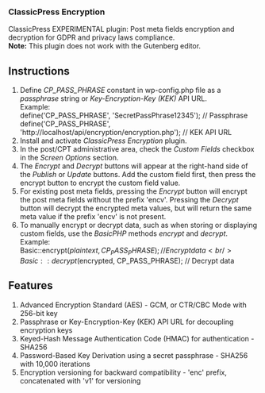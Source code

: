 ### ClassicPress Encryption
ClassicPress EXPERIMENTAL plugin: Post meta fields encryption and decryption for GDPR and privacy laws compliance.<br />
<strong>Note:</strong> This plugin does not work with the Gutenberg editor.

## Instructions
1. Define <em>CP_PASS_PHRASE</em> constant in wp-config.php file as a <em>passphrase</em> string or <em>Key-Encryption-Key (KEK)</em> API URL.<br />
Example:<br />
define('CP_PASS_PHRASE', 'SecretPassPhrase12345'); // Passphrase<br />
define('CP_PASS_PHRASE', 'http://localhost/api/encryption/encryption.php'); // KEK API URL<br />
2. Install and activate <em>ClassicPress Encryption</em> plugin.<br />
3. In the post/CPT administrative area, check the <em>Custom Fields</em> checkbox in the <em>Screen Options</em> section.<br />
4. The <em>Encrypt</em> and <em>Decrypt</em> buttons will appear at the right-hand side of the <em>Publish</em> or <em>Update</em> buttons. Add the custom field first, then press the encrypt button to encrypt the custom field value.<br />
5. For existing post meta fields, pressing the <em>Encrypt</em> button will encrypt the post meta fields without the prefix 'encv'. Pressing the <em>Decrypt</em> button will decrypt the encrypted meta values, but will return the same meta value if the prefix 'encv' is not present.<br />
6. To manually encrypt or decrypt data, such as when storing or displaying custom fields, use the <em>BasicPHP</em> methods <em>encrypt</em> and <em>decrypt</em>.<br />
Example:<br />
Basic::encrypt($plaintext, CP_PASS_PHRASE); // Encrypt data<br />
Basic::decrypt($encrypted, CP_PASS_PHRASE); // Decrypt data

## Features
1. Advanced Encryption Standard (AES) - GCM, or CTR/CBC Mode with 256-bit key
2. Passphrase or Key-Encryption-Key (KEK) API URL for decoupling encryption keys
3. Keyed-Hash Message Authentication Code (HMAC) for authentication - SHA256
4. Password-Based Key Derivation using a secret passphrase - SHA256 with 10,000 iterations
5. Encryption versioning for backward compatibility - 'enc' prefix, concatenated with 'v1' for versioning
